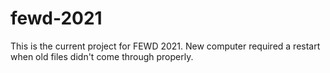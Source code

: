 # fewd-2021

This is the current project for FEWD 2021. New computer required a restart when old files didn't come through properly.
